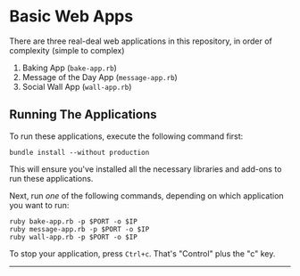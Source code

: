 # Basic Web Apps

There are three real-deal web applications in this repository, in order of complexity (simple to complex)

1. Baking App (`bake-app.rb`)
2. Message of the Day App (`message-app.rb`)
3. Social Wall App (`wall-app.rb`)

## Running The Applications

To run these applications, execute the following command first:

```
bundle install --without production
```

This will ensure you've installed all the necessary libraries and add-ons to run these applications.

Next, run _one_ of the following commands, depending on which application you want to run:


```
ruby bake-app.rb -p $PORT -o $IP
ruby message-app.rb -p $PORT -o $IP
ruby wall-app.rb -p $PORT -o $IP
```

To stop your application, press `Ctrl+c`.  That's "Control" plus the "c" key.


-----

